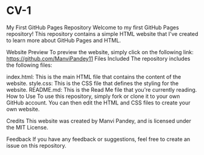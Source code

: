 # CV-1
My First GitHub Pages Repository Welcome to my first GitHub Pages repository! This repository contains a simple HTML website that I've created to learn more about GitHub Pages and HTML.

Website Preview To preview the website, simply click on the following link: https://github.com/ManviPandey11 Files Included The repository includes the following files:

index.html: This is the main HTML file that contains the content of the website. style.css: This is the CSS file that defines the styling for the website. README.md: This is the Read Me file that you're currently reading. How to Use To use this repository, simply fork or clone it to your own GitHub account. You can then edit the HTML and CSS files to create your own website.

Credits This website was created by Manvi Pandey, and is licensed under the MIT License.

Feedback If you have any feedback or suggestions, feel free to create an issue on this repository.
